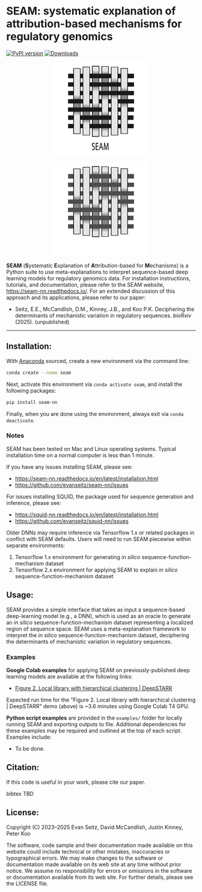 SEAM: systematic explanation of attribution-based mechanisms for regulatory genomics
========================================================================
[![PyPI version](https://badge.fury.io/py/seam-nn.svg)](https://badge.fury.io/py/seam-nn)
[![Downloads](https://static.pepy.tech/badge/seam-nn)](https://pepy.tech/project/seam-nn) 
<!-- [![Documentation Status](https://readthedocs.org/projects/squid-nn/badge/?version=latest)](https://squid-nn.readthedocs.io/en/latest/?badge=latest) -->
<!-- [![DOI](https://zenodo.org/badge/711703377.svg)](https://zenodo.org/doi/10.5281/zenodo.11060671) -->

<p align="center">
	<img src="./docs/_static/seam_logo_light.png#gh-light-mode-only" width="250" height="250">
</p>
<p align="center">
	<img src="./docs/_static/seam_logo_dark.png#gh-dark-mode-only" width="250" height="250">
</p>

**SEAM** (**S**ystematic **E**xplanation of **A**ttribution-based for **M**echanisms) is a Python suite to use meta-explanations to interpret sequence-based deep learning models for regulatory genomics data. For installation instructions, tutorials, and documentation, please refer to the SEAM website, https://seam-nn.readthedocs.io/. For an extended discussion of this approach and its applications, please refer to our paper:

* Seitz, E.E., McCandlish, D.M., Kinney, J.B., and Koo P.K. Deciphering the determinants of mechanistic variation in regulatory sequences. <em>bioRxiv</em> (2025). (unpublished)
---

## Installation:

With [Anaconda](https://docs.anaconda.com/free/anaconda/install/index.html) sourced, create a new environment via the command line:

```bash
conda create --name seam
```

Next, activate this environment via `conda activate seam`, and install the following packages:

```bash
pip install seam-nn
```

Finally, when you are done using the environment, always exit via `conda deactivate`.


### Notes

SEAM has been tested on Mac and Linux operating systems. Typical installation time on a normal computer is less than 1 minute.

If you have any issues installing SEAM, please see:
- https://seam-nn.readthedocs.io/en/latest/installation.html
- https://github.com/evanseitz/seam-nn/issues

For issues installing SQUID, the package used for sequence generation and inference, please see:
- https://squid-nn.readthedocs.io/en/latest/installation.html
- https://github.com/evanseitz/squid-nn/issues

Older DNNs may require inference via Tensorflow 1.x or related packages in conflict with SEAM defaults. Users will need to run SEAM piecewise within separate environments:
1. Tensorflow 1.x environment for generating *in silico* sequence-function-mechanism dataset
2. Tensorflow 2.x environment for applying SEAM to explain *in silico* sequence-function-mechanism dataset

## Usage:
SEAM provides a simple interface that takes as input a sequence-based deep-learning model (e.g., a DNN), which is used as an oracle to generate an *in silico* sequence-function-mechanism dataset representing a localized region of sequence space. SEAM uses a meta-explanation framework to interpret the *in silico* sequence-function-mechanism dataset, deciphering the determinants of mechanistic variation in regulatory sequences.

<!-- <img src="./docs/_static/framework.png" alt="fig" width="1000"/> -->

### Examples

**Google Colab examples** for applying SEAM on previously-published deep learning models are available at the following links:

- [Figure 2. Local library with hierarchical clustering | DeepSTARR](https://colab.research.google.com/drive/1HlkEdCpnlMFF_Ab7y7HDDVFS6sIv8c9f?usp=sharing)

Expected run time for the "Figure 2. Local library with hierarchical clustering | DeepSTARR" demo (above) is ~3.6 minutes using Google Colab T4 GPU.

**Python script examples** are provided in the `examples/` folder for locally running SEAM and exporting outputs to file. Additional dependencies for these examples may be required and outlined at the top of each script. Examples include:

- To be done.

<!-- As well, the [seam-manuscript](https://github.com/evanseitz/seam-manuscript) repository contains examples to reproduce results in the manuscript, including the application of SQUID on other DNNs such as ChromBPNet and directly to experimental datasets -->

## Citation:
If this code is useful in your work, please cite our paper.

bibtex TBD

## License:
Copyright (C) 2023–2025 Evan Seitz, David McCandlish, Justin Kinney, Peter Koo

The software, code sample and their documentation made available on this website could include technical or other mistakes, inaccuracies or typographical errors. We may make changes to the software or documentation made available on its web site at any time without prior notice. We assume no responsibility for errors or omissions in the software or documentation available from its web site. For further details, please see the LICENSE file.
